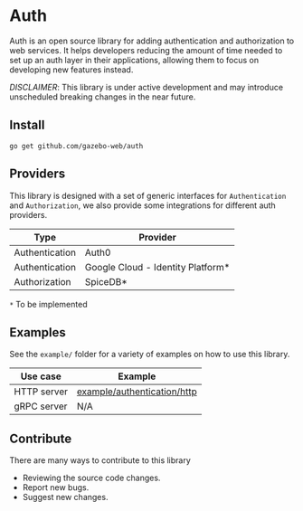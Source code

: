 # Auth

Auth is an open source library for adding authentication and authorization to web services. 
It helps developers reducing the amount of time needed to set up an auth layer in their applications, allowing them to focus on developing new features instead.

*DISCLAIMER*: This library is under active development and may introduce unscheduled breaking changes in the near future.

## Install

```shell
go get github.com/gazebo-web/auth
```

## Providers
This library is designed with a set of generic interfaces for `Authentication` and `Authorization`, we also provide
some integrations for different auth providers.

| Type           | Provider                          |
|----------------|-----------------------------------|
| Authentication | Auth0                             |
| Authentication | Google Cloud - Identity Platform* |
| Authorization  | SpiceDB*                          |


`*` To be implemented

## Examples
See the `example/` folder for a variety of examples on how to use this library.

| Use case     | Example                                                                                                 |
|--------------|---------------------------------------------------------------------------------------------------------|
| HTTP  server | [example/authentication/http](https://github.com/gazebo-web/auth/tree/main/example/authentication/http) |
| gRPC server  | N/A                                                                                                     |

## Contribute
There are many ways to contribute to this library

- Reviewing the source code changes.
- Report new bugs.
- Suggest new changes.
